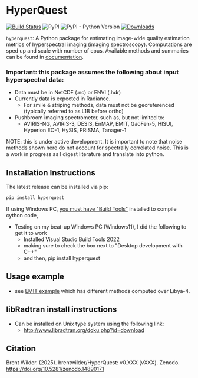 # HyperQuest

[![Build Status](https://github.com/brentwilder/hyperquest/actions/workflows/pytest.yml/badge.svg)](https://github.com/brentwilder/hyperquest/actions/workflows/pytest.yml)
![PyPI](https://img.shields.io/pypi/v/hyperquest)
![PyPI - Python Version](https://img.shields.io/pypi/pyversions/hyperquest)
[![Downloads](https://pepy.tech/badge/hyperquest)](https://pepy.tech/project/hyperquest)


`hyperquest`: A Python package for estimating image-wide quality estimation metrics of hyperspectral imaging (imaging spectroscopy). Computations are sped up and scale with number of cpus. Available methods and summaries can be found in [documentation](https://hyperquest.readthedocs.io).

### Important: this package assumes the following about input hyperspectral data:
- Data must be in NetCDF (.nc) or ENVI (.hdr)
- Currently data is expected in Radiance.
  - For smile & striping methods, data must not be georeferenced (typically referred to as L1B before ortho)
- Pushbroom imaging spectrometer, such as, but not limited to:
    - AVIRIS-NG, AVIRIS-3, DESIS, EnMAP, EMIT, GaoFen-5, HISUI, Hyperion EO-1, HySIS, PRISMA, Tanager-1

NOTE: this is under active development. It is important to note that noise methods shown here do not account for spectrally correlated noise. This is a work in progress as I digest literature and translate into python.

## Installation Instructions
The latest release can be installed via pip:

```bash
pip install hyperquest
```

If using Windows PC, [you must have "Build Tools"](https://wiki.python.org/moin/WindowsCompilers) installed to compile cython code,
- Testing on my beat-up Windows PC (Windows11), I did the following to get it to work
  - Installed Visual Studio Build Tools 2022
  - making sure to check the box next to "Desktop development with C++"
  - and then, pip install hyperquest


## Usage example
- see [EMIT example](tutorials/example_using_EMIT.ipynb) which has different methods computed over Libya-4.

## libRadtran install instructions
- Can be installed on Unix type system using the following link:
    - http://www.libradtran.org/doku.php?id=download

## Citation
Brent Wilder. (2025). brentwilder/HyperQuest: v0.XXX (vXXX). Zenodo. https://doi.org/10.5281/zenodo.14890171
